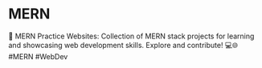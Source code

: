 # MERN
🚀 MERN Practice Websites: Collection of MERN stack projects for learning and showcasing web development skills. Explore and contribute! 💻🌐 #MERN #WebDev
